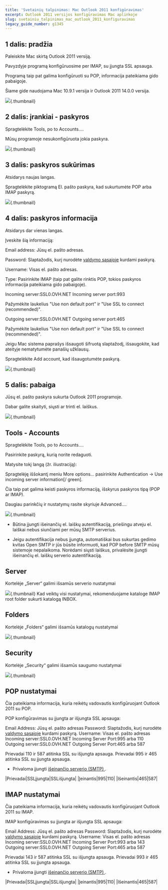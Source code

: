 ```yaml
---
title: 'Svetainių talpinimas: Mac Outlook 2011 konfigūravimas'
excerpt: Outlook 2011 versijos konfigūravimas Mac aplinkoje
slug: svetainiu_talpinimas_mac_outlook_2011_konfiguravimas
legacy_guide_number: g1345
---
```



## 1 dalis: pradžia
Paleiskite Mac skirtą Outlook 2011 versiją.

Pavyzdyje programą konfigūruosime per IMAP, su įjungta SSL apsauga.

Programą taip pat galima konfigūruoti su POP, informacija pateikiama gido pabaigoje.

Šiame gide naudojama Mac 10.9.1 versija ir Outlook 2011 14.0.0 versija.

![](images/img_1492.jpg){.thumbnail}


## 2 dalis: įrankiai - paskyros
Spragtelėkite Tools, po to Accounts....

Mūsų programoje nesukonfigūruota jokia paskyra.

![](images/img_1493.jpg){.thumbnail}


## 3 dalis: paskyros sukūrimas
Atsidarys naujas langas.

Spragtelėkite piktogramą El. pašto paskyra, kad sukurtumėte POP arba IMAP paskyrą.

![](images/img_1494.jpg){.thumbnail}


## 4 dalis: paskyros informacija
Atsidarys dar vienas langas.

Įveskite šią informaciją:

Email address: Jūsų el. pašto adresas.

Password: Slaptažodis, kurį nurodėte [valdymo sąsajoje](https://www.ovh.com/auth/?action=gotomanager) kurdami paskyrą.

Username: Visas el. pašto adresas.

Type: Pasirinkite IMAP (taip pat galite rinktis POP, tokios paskyros informacija pateikiama gido pabaigoje).

Incoming server:SSL0.OVH.NET
Incoming server port:993

Pažymėkite laukelius "Use non default port" ir "Use SSL to connect (recommended)".

Outgoing server:SSL0.OVH.NET
Outgoing server port:465

Pažymėkite laukelius "Use non default port" ir "Use SSL to connect (recommended)".

Jeigu Mac sistema paprašys išsaugoti šifruotą slaptažodį, išsaugokite, kad ateityje nematytumėte panašių užklausų.

Spragtelėkite Add account, kad išsaugotumėte paskyrą.

![](images/img_1495.jpg){.thumbnail}


## 5 dalis: pabaiga
Jūsų el. pašto paskyra sukurta Outlook 2011 programoje.

Dabar galite skaityti, siųsti ar trinti el. laiškus.

![](images/img_1496.jpg){.thumbnail}


## Tools - Accounts
Spragtelėkite Tools, po to Accounts....

Pasirinkite paskyrą, kurią norite redaguoti.

Matysite tokį langą (žr. iliustraciją):

Spragtelėję iššokantį meniu More options... pasirinkite Authentication -> Use incoming server information[/ green].

Čia taip pat galima keisti paskyros informaciją, išskyrus paskyros tipą (POP ar IMAP).

Daugiau parinkčių ir nustatymų rasite skyriuje Advanced....

![](images/img_2138.jpg){.thumbnail}

- Būtina įjungti išeinančių el. laiškų autentifikaciją, priešingu atveju el. laiškai nebus siunčiami per mūsų SMTP serverius.

- Jeigu autentifikacija nebus įjungta, automatiškai bus sukurtas gedimo kvitas Open SMTP ir jūs būsite informuoti, kad POP before SMTP mūsų sistemoje nepalaikoma. Norėdami siųsti laiškus, privalėsite įjungti išeinančių el. laiškų serverio autentifikaciją.




## Server
Kortelėje „Server“ galimi išsamūs serverio nustatymai

![](images/img_1498.jpg){.thumbnail}
Kad veiktų visi nustatymai, rekomenduojame kataloge IMAP root folder sukurti katalogą INBOX.


## Folders
Kortelėje „Folders“ galimi išsamūs katalogų nustatymai

![](images/img_1499.jpg){.thumbnail}


## Security
Kortelėje „Security“ galimi išsamūs saugumo nustatymai

![](images/img_1500.jpg){.thumbnail}


## POP nustatymai
Čia pateikiama informacija, kuria reikėtų vadovautis konfigūruojant Outlook 2011 su POP.

POP konfigūravimas su įjungta ar išjungta SSL apsauga:

Email Address: Jūsų el. pašto adresas
Password: Slaptažodis, kurį nurodėte [valdymo sąsajoje](https://www.ovh.com/auth/?action=gotomanager) kurdami paskyrą.
Username: Visas el. pašto adresas
Incoming server:SSL0.OVH.NET
Incoming Server Port:995 arba 110
Outgoing server:SSL0.OVH.NET
Outgoing Server Port:465 arba 587

Prievadai 110 ir 587 atitinka SSL su išjungta apsauga.
Prievadai 995 ir 465 atitinka SSL su įjungta apsauga.


- Privaloma įjungti [išeinančio serverio (SMTP) ](#modification_du_compte_e-mail_sur_outlook_2011_mac_outils_-_comptes).


|Prievadai|SSLįjungta|SSLišjungta|
|Įeinantis|995|110|
|Išeinantis|465|587|




## IMAP nustatymai
Čia pateikiama informacija, kuria reikėtų vadovautis konfigūruojant Outlook 2011 su IMAP.

IMAP konfigūravimas su įjungta ar išjungta SSL apsauga:

Email Address: Jūsų el. pašto adresas
Password: Slaptažodis, kurį nurodėte [valdymo sąsajoje](https://www.ovh.com/auth/?action=gotomanager) kurdami paskyrą.
Username: Visas el. pašto adresas
Incoming server:SSL0.OVH.NET
Incoming Server Port:993 arba 143
Outgoing server:SSL0.OVH.NET
Outgoing Server Port:465 arba 587

Prievadai 143 ir 587 atitinka SSL su išjungta apsauga.
Prievadai 993 ir 465 atitinka SSL su įjungta apsauga.


- Privaloma įjungti [išeinančio serverio (SMTP) ](#modification_du_compte_e-mail_sur_outlook_2011_mac_outils_-_comptes).


|Prievadai|SSLįjungta|SSLišjungta|
|Įeinantis|995|110|
|Išeinantis|465|587|



